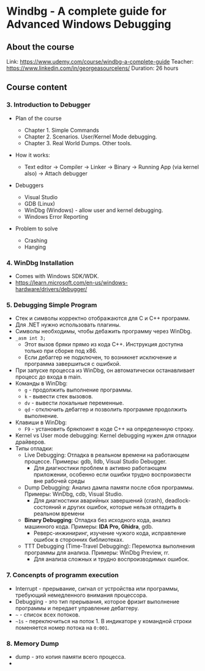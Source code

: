 # Windbg - A complete guide for Advanced Windows Debugging

## About the course

Link: https://www.udemy.com/course/windbg-a-complete-guide
Teacher: https://www.linkedin.com/in/georgeasourcelens/
Duration: 26 hours

## Course content

### 3. Introduction to Debugger

- Plan of the course
  - Chapter 1. Simple Commands
  - Chapter 2. Scenarios. User/Kernel Mode debugging.
  - Chapter 3. Real World Dumps. Other tools.

- How it works:
  - Text editor -> Compiler -> Linker -> Binary -> Running App (via kernel also) -> Attach debugger

- Debuggers
  - Visual Studio
  - GDB (Linux)
  - WinDbg (Windows) - allow user and kernel debugging.
  - Windows Error Reporting

- Problem to solve
  - Crashing
  - Hanging

### 4. WinDbg Installation

- Comes with Windows SDK/WDK.
- https://learn.microsoft.com/en-us/windows-hardware/drivers/debugger/

### 5. Debugging Simple Program

- Стек и символы корректно отображаются для C и С++ программ.
- Для .NET нужно использовать плагины.
- Символы необходимы, чтобы дебажить программу через WinDbg.
- `_asm int 3;`
  - Этот вызов бряки прямо из кода С++. Инструкция доступна только при сборке под x86.
  - Если дебаггер не подключен, то возникнет исключение и программа завершиться с ошибкой.
- При запуске процесса из WinDbg, он автоматически останавливает процесс до входа в main.
- Команды в WinDbg:
  - `g` - продолжить выполнение программы.
  - `k` - вывести стек вызовов.
  - `dv` - вывести локальные переменные.
  - `qd` - отключить дебаггер и позволить программе продолжить выполнение.
- Клавиши в WinDbg:
  - `F9` - установить брякпоинт в коде С++ на определенную строку.
- Kernel vs User mode debugging: Kernel debugging нужен для отладки драйверов.
- Типы отладки:
  - Live Debugging: Отладка в реальном времени на работающем процессе. Примеры: gdb, lldb, Visual Studio Debugger.
    - Для диагностики проблем в активно работающем приложении, особенно если ошибки трудно воспроизвести вне рабочей среды
  - Dump Debugging: Анализ дампа памяти после сбоя программы. Примеры: WinDbg, cdb, Visual Studio.
    - Для диагностики аварийных завершений (crash), deadlock-состояний и других ошибок, которые нельзя отладить в реальном времени
  - **Binary Debugging**: Отладка без исходного кода, анализ машинного кода. Примеры: **IDA Pro, Ghidra**, gdb.
    - Реверс-инжиниринг, изучение чужого кода, исправление ошибок в сторонних библиотеках.
  - TTT Debugging (Time-Travel Debugging): Перемотка выполнения программы для анализа. Примеры: WinDbg Preview, rr.
    - Для анализа сложных и трудно воспроизводимых ошибок.

### 7. Concenpts of programm execution

- Interrupt - прерывание, сигнал от устройства или программы, требующий немедленного внимания процессора.
- Debugging - это тип прерывания, которое фризит выполнение программы и передает управление дебаггеру.
- `~` - список всех потоков.
- `~1s` - переключиться на поток 1. В индикаторе у командной строки поменяется номер потока на `0:001`.

### 8. Memory Dump

- dump - это копия памяти всего процесса.
-
